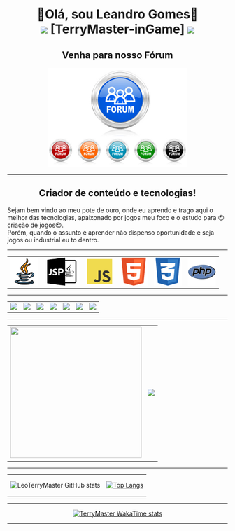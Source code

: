 <html>
<body>
  <h1 align="center">👋Olá, sou Leandro Gomes👋
  <br>
  <tbody align="center">
  <tr>
  <td>
  <img src="https://media2.giphy.com/media/urfh9LOBcKg4vgmkCi/giphy.webp" width="80">
  </td>
  <td>
   [TerryMaster-inGame]
  </td>
  <td>
   <img src="https://media1.giphy.com/media/Y4dj3NVmgcUWCzSmoq/giphy.webp" width="80">
  </td>
  </tr>
  </tbody>
  </h1>

<h2 align="center" >Venha para nosso Fórum </h2>
<center>
<a href="https://www.mult-verso.com/" target="_blank" >
<img  src="img/forum.jpg" width="320" height="226" >
</a>
</center>
<hr>

  <h2 align="center">Criador de conteúdo e tecnologias!</h2>

  <p>    Sejam bem vindo ao meu pote de ouro, onde eu aprendo e trago aqui o melhor das tecnologias, apaixonado por jogos meu foco e o estudo para 😍criação de jogos😍. <br>
         Porém, quando o assunto é aprender não dispenso oportunidade e seja jogos ou industrial eu to dentro.
  </p>
<hr>
<table border="0">
<tr>
<td><img src="img/java.png" width="64" height="64"></td>
<td><img src="img/jsp.png" width="80" height="64"></td>
<td><img src="img/js.png" width="64" height="64"></td>
<td><img src="img/html.png" width="64" height="64"></td>
<td><img src="img/css.png" width="64" height="64"></td>
<td><img src="img/php.png" width="64" height="64"></td>
</tr>
</table>
<hr>

<table border="0">
<tr>
<td><a href="https://mult-verso.com" target="_blank"><img src="https://img.shields.io/badge/website-000000?style=for-the-badge&logo=About.me&logoColor=white"></a>
</td>
<td><a href="https://www.youtube.com/@L2MultVerso" target="_blank"><img src="https://img.shields.io/badge/YouTube-FF0000?style=for-the-badge&logo=youtube&logoColor=white"></a>
</td>
<td><a href="https://www.facebook.com/profile.php?id=100094957390851" target="_blank"><img src="https://img.shields.io/badge/Facebook-1877F2?style=for-the-badge&logo=facebook&logoColor=white"></a>
</td>
<td><a href="https://www.linkedin.com/in/leandro-gomes-santos-81694919b/" target="_blank"><img src="https://img.shields.io/badge/LinkedIn-0077B5?style=for-the-badge&logo=linkedin&logoColor=white"></a>
</td>
</td>
<td><a href="https://chat.whatsapp.com/J85Vz2Fi8stGoTWSLIMPdk" target="_blank"><img src="https://img.shields.io/badge/WhatsApp-25D366?style=for-the-badge&logo=whatsapp&logoColor=white"></a>
</td>
<td><a href="https://www.instagram.com/terrygomess/" target="_blank"><img src="https://img.shields.io/badge/Instagram-E4405F?style=for-the-badge&logo=instagram&logoColor=white"></a>
</td>
<td><a href="https://discord.gg/EN8mJBcu" target="_blank"><img src="https://img.shields.io/badge/Discord-7289DA?style=for-the-badge&logo=discord&logoColor=white"></a>
</td>
</tr>
</table>
<hr>
<div align="center">

<table border="0">
<tr>
<td>
<img src="https://media1.giphy.com/media/v1.Y2lkPTc5MGI3NjExMmFyd3BibWdvNDl4YWQ3d3R4c2FjdW5zc2dlY3FtcHc0dHp6OWx6MyZlcD12MV9pbnRlcm5hbF9naWZfYnlfaWQmY3Q9Zw/JIX9t2j0ZTN9S/giphy.webp" width="300" height="300">
</td>
<td>
<img src="https://media4.giphy.com/media/v1.Y2lkPTc5MGI3NjExMnAzaHJmdXU0NDA1dmRna2VuZ2ppa2hzY3NmcXY3MHJsMGRieDJ5NCZlcD12MV9pbnRlcm5hbF9naWZfYnlfaWQmY3Q9cw/5nkz98HmeYKfyCQsdY/giphy.webp" width="300">
</td>
</tr>
</table>

</div>

<div border="0" align="center">

<hr>
<table>
<tr>
<td>

![LeoTerryMaster  GitHub stats](https://github-readme-stats.vercel.app/api?username=LeoTerryMaster&include_all_commits=true&show_icons=true&theme=radical&show=reviews,discussions_started,discussions_answered,prs_merged,prs_merged_percentage)
</td>
<td>

[![Top Langs](https://github-readme-stats.vercel.app/api/top-langs/?username=LeoTerryMaster&layout=donut-vertical)](https://github.com/LeoTerryMaster/github-readme-stats)
</td>
</tr>
</table>
<hr>

  [![TerryMaster WakaTime stats](https://github-readme-stats.vercel.app/api/wakatime?username=TerryMaster)](https://github.com/LeoTerryMaster/github-readme-stats)
<hr>
</div>

</body>
</html>











